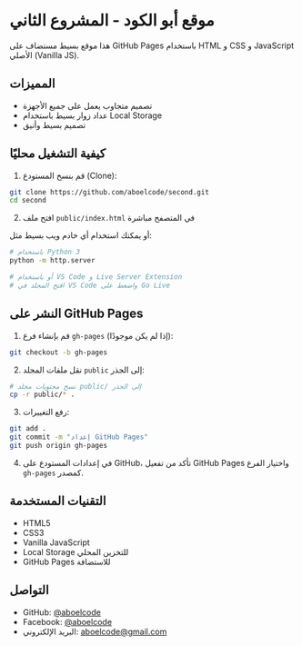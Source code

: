 # موقع أبو الكود - المشروع الثاني

هذا موقع بسيط مستضاف على GitHub Pages باستخدام HTML و CSS و JavaScript الأصلي (Vanilla JS).

## المميزات

- تصميم متجاوب يعمل على جميع الأجهزة
- عداد زوار بسيط باستخدام Local Storage
- تصميم بسيط وأنيق

## كيفية التشغيل محليًا

1. قم بنسخ المستودع (Clone):
```bash
git clone https://github.com/aboelcode/second.git
cd second
```

2. افتح ملف `public/index.html` في المتصفح مباشرة

أو يمكنك استخدام أي خادم ويب بسيط مثل:

```bash
# باستخدام Python 3
python -m http.server

# أو باستخدام VS Code و Live Server Extension
# افتح المجلد في VS Code واضغط على Go Live
```

## النشر على GitHub Pages

1. قم بإنشاء فرع `gh-pages` (إذا لم يكن موجودًا):
```bash
git checkout -b gh-pages
```

2. نقل ملفات المجلد `public` إلى الجذر:
```bash
# نسخ محتويات مجلد public/ إلى الجذر
cp -r public/* .
```

3. رفع التغييرات:
```bash
git add .
git commit -m "إعداد GitHub Pages"
git push origin gh-pages
```

4. في إعدادات المستودع على GitHub، تأكد من تفعيل GitHub Pages واختيار الفرع `gh-pages` كمصدر.

## التقنيات المستخدمة

- HTML5
- CSS3
- Vanilla JavaScript
- Local Storage للتخزين المحلي
- GitHub Pages للاستضافة

## التواصل

- GitHub: [@aboelcode](https://github.com/aboelcode)
- Facebook: [@aboelcode](https://facebook.com/aboelcode)
- البريد الإلكتروني: aboelcode@gmail.com
